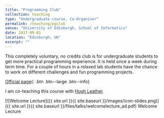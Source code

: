 ```yaml
---
title: "Programming Club"
collection: teaching
type: "Undergraduate course, Co-Organiser"
permalink: /teaching/pgclub
venue: "University of Edinburgh, School of Informatics"
date: 2017-09-01
location: "Edinburgh, UK"
excerpt: ""
---
```


This completely voluntary, no credits club is for undergraduate students to 
get more practical programming experience. It is held once
a week during term time. For a couple of hours in a relaxed lab students
have the chance to work on different challenges and fun programming projects.

[Official page](http://progclub.inf.ed.ac.uk){: .btn .btn--large .btn--info}

I am co-teaching this course with [Hugh Leather](http://homepages.inf.ed.ac.uk/hleather/).

[![Welcome Lecture]({{ site.url }}{{ site.baseurl }}/images/icon-slides.png)]({{ site.url }}{{ site.baseurl }}/files/talks/welcomelecture_ad.pdf) Welcome Lecture

